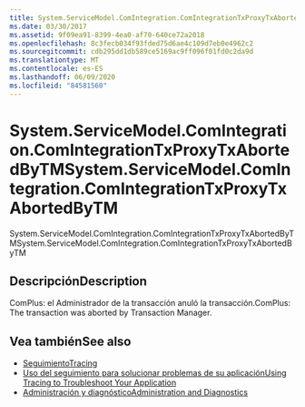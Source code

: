 ```yaml
---
title: System.ServiceModel.ComIntegration.ComIntegrationTxProxyTxAbortedByTM
ms.date: 03/30/2017
ms.assetid: 9f09ea91-8399-4ea0-af70-640ce72a2018
ms.openlocfilehash: 8c3fecb034f93fded75d6ae4c109d7eb0e4962c2
ms.sourcegitcommit: cdb295dd1db589ce5169ac9ff096f01fd0c2da9d
ms.translationtype: MT
ms.contentlocale: es-ES
ms.lasthandoff: 06/09/2020
ms.locfileid: "84581560"
---
```

# <a name="systemservicemodelcomintegrationcomintegrationtxproxytxabortedbytm"></a><span data-ttu-id="59451-102">System.ServiceModel.ComIntegration.ComIntegrationTxProxyTxAbortedByTM</span><span class="sxs-lookup"><span data-stu-id="59451-102">System.ServiceModel.ComIntegration.ComIntegrationTxProxyTxAbortedByTM</span></span>
<span data-ttu-id="59451-103">System.ServiceModel.ComIntegration.ComIntegrationTxProxyTxAbortedByTM</span><span class="sxs-lookup"><span data-stu-id="59451-103">System.ServiceModel.ComIntegration.ComIntegrationTxProxyTxAbortedByTM</span></span>  
  
## <a name="description"></a><span data-ttu-id="59451-104">Descripción</span><span class="sxs-lookup"><span data-stu-id="59451-104">Description</span></span>  
 <span data-ttu-id="59451-105">ComPlus: el Administrador de la transacción anuló la transacción.</span><span class="sxs-lookup"><span data-stu-id="59451-105">ComPlus: The transaction was aborted by Transaction Manager.</span></span>  
  
## <a name="see-also"></a><span data-ttu-id="59451-106">Vea también</span><span class="sxs-lookup"><span data-stu-id="59451-106">See also</span></span>

- [<span data-ttu-id="59451-107">Seguimiento</span><span class="sxs-lookup"><span data-stu-id="59451-107">Tracing</span></span>](index.md)
- [<span data-ttu-id="59451-108">Uso del seguimiento para solucionar problemas de su aplicación</span><span class="sxs-lookup"><span data-stu-id="59451-108">Using Tracing to Troubleshoot Your Application</span></span>](using-tracing-to-troubleshoot-your-application.md)
- [<span data-ttu-id="59451-109">Administración y diagnóstico</span><span class="sxs-lookup"><span data-stu-id="59451-109">Administration and Diagnostics</span></span>](../index.md)
